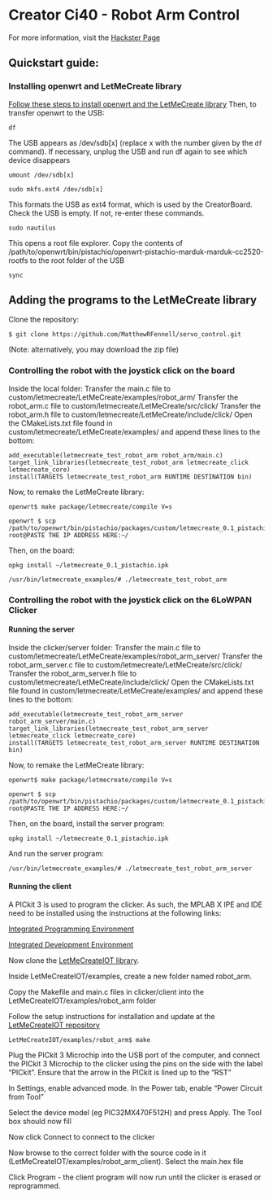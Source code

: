 # Creator Ci40 - Robot Arm Control
For more information, visit the [Hackster Page](https://www.hackster.io/imgtec/controlling-a-robotic-arm-using-the-creator-ci40-025127)
## Quickstart guide:
### Installing openwrt and LetMeCreate library
[Follow these steps to install openwrt and the LetMeCreate library](https://github.com/francois-berder/LetMeCreate)
Then, to transfer openwrt to the USB:
```
df
```
The USB appears as /dev/sdb[x] (replace x with the number given by the `df` command). If necessary, unplug the USB and run df again to see which device disappears
```
umount /dev/sdb[x]
```
```
sudo mkfs.ext4 /dev/sdb[x]
```
This formats the USB as ext4 format, which is used by the CreatorBoard. Check the USB is empty. If not, re-enter these commands.
```
sudo nautilus
```
This opens a root file explorer. Copy the contents of /path/to/openwrt/bin/pistachio/openwrt-pistachio-marduk-marduk-cc2520-rootfs to the root folder of the USB
```
sync
```
## Adding the programs to the LetMeCreate library

Clone the repository:
```
$ git clone https://github.com/MatthewRFennell/servo_control.git
```
(Note: alternatively, you may download the zip file)

### Controlling the robot with the joystick click on the board

Inside the local folder:
Transfer the main.c file to custom/letmecreate/LetMeCreate/examples/robot_arm/
Transfer the robot_arm.c file to custom/letmecreate/LetMeCreate/src/click/
Transfer the robot_arm.h file to custom/letmecreate/LetMeCreate/include/click/
Open the CMakeLists.txt file found in custom/letmecreate/LetMeCreate/examples/ and append these lines to the bottom:
```
add_executable(letmecreate_test_robot_arm robot_arm/main.c)
target_link_libraries(letmecreate_test_robot_arm letmecreate_click letmecreate_core)
install(TARGETS letmecreate_test_robot_arm RUNTIME DESTINATION bin)
```
Now, to remake the LetMeCreate library:
```
openwrt$ make package/letmecreate/compile V=s
```
```
openwrt $ scp /path/to/openwrt/bin/pistachio/packages/custom/letmecreate_0.1_pistachio.ipk root@PASTE THE IP ADDRESS HERE:~/
```
Then, on the board:
```
opkg install ~/letmecreate_0.1_pistachio.ipk
```
```
/usr/bin/letmecreate_examples/# ./letmecreate_test_robot_arm
```

### Controlling the robot with the joystick click on the 6LoWPAN Clicker
#### Running the server
Inside the clicker/server folder:
Transfer the main.c file to custom/letmecreate/LetMeCreate/examples/robot_arm_server/
Transfer the robot_arm_server.c file to custom/letmecreate/LetMeCreate/src/click/
Transfer the robot_arm_server.h file to custom/letmecreate/LetMeCreate/include/click/
Open the CMakeLists.txt file found in custom/letmecreate/LetMeCreate/examples/ and append these lines to the bottom:
```
add_executable(letmecreate_test_robot_arm_server robot_arm_server/main.c)
target_link_libraries(letmecreate_test_robot_arm_server letmecreate_click letmecreate_core)
install(TARGETS letmecreate_test_robot_arm_server RUNTIME DESTINATION bin)
```
Now, to remake the LetMeCreate library:
```
openwrt$ make package/letmecreate/compile V=s
```
```
openwrt $ scp /path/to/openwrt/bin/pistachio/packages/custom/letmecreate_0.1_pistachio.ipk root@PASTE THE IP ADDRESS HERE:~/
```
Then, on the board, install the server program:
```
opkg install ~/letmecreate_0.1_pistachio.ipk
```
And run the server program:
```
/usr/bin/letmecreate_examples/# ./letmecreate_test_robot_arm_server
```
#### Running the client
A PICkit 3 is used to program the clicker. As such, the MPLAB X IPE and IDE need to be installed using the instructions at the following links:

[Integrated Programming Environment](http://microchip.wikidot.com/ipe:installation)

[Integrated Development Environment](http://microchip.wikidot.com/mplabx:installation)

Now clone the [LetMeCreateIOT library](https://github.com/mtusnio/LetMeCreateIoT/).

Inside LetMeCreateIOT/examples, create a new folder named robot_arm.

Copy the Makefile and main.c files in clicker/client into the LetMeCreateIOT/examples/robot_arm folder

Follow the setup instructions for installation and update at the [LetMeCreateIOT repository](https://github.com/mtusnio/LetMeCreateIoT/)
```
LetMeCreateIOT/examples/robot_arm$ make
```

Plug the PICkit 3 Microchip into the USB port of the computer, and connect the PICkit 3 Microchip to the clicker using the pins on the side with the label “PICkit”. Ensure that the arrow in the PICkit is lined up to the “RST”

In Settings, enable advanced mode. In the Power tab, enable “Power Circuit from Tool”

Select the device model (eg PIC32MX470F512H) and press Apply. The Tool box should now fill

Now click Connect to connect to the clicker

Now browse to the correct folder with the source code in it (LetMeCreateIOT/examples/robot_arm_client). Select the main.hex file

Click Program - the client program will now run until the clicker is erased or reprogrammed.
